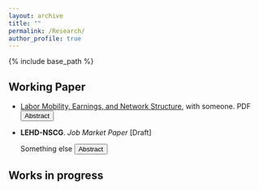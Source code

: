 ```yaml
---
layout: archive
title: ""
permalink: /Research/
author_profile: true
---
```


{% include base_path %}


## Working Paper
* [Labor Mobility, Earnings, and Network Structure](https://SteveShelnanMa.github.io/workingpaper/AKM.pdf), with someone. PDF
  <button class="abstract-button" onclick="toggleAbstract(event)">Abstract</button>
  <div class="abstract-content" style="display:none;">
    <p>
      Here is the first abstract of the paper. 
    </p>
  </div>

* __LEHD-NSCG__. _Job Market Paper_ [Draft]

  Something else
  <button class="abstract-button" onclick="toggleAbstract(event)">Abstract</button>
  <div class="abstract-content" style="display:none;">
    <p>
      Here is the abstract of the paper. This paper studies this and that using the data bla. I document that this and that and set a model to do this.
    </p>
  </div>

## Works in progress


<script>
function toggleAbstract(event) {
  // Prevent the default button action
  event.preventDefault();

  // Find the next sibling element which should be the abstract content <div>
  var content = event.target.nextElementSibling;

  // Toggle the display of the abstract content
  if (content.style.display === "none" || content.style.display === "") {
    content.style.display = "block";
  } else {
    content.style.display = "none";
  }
}
</script>

